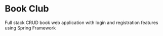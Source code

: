 # Book Club

Full stack CRUD book web application with login and registration features using Spring Framework
